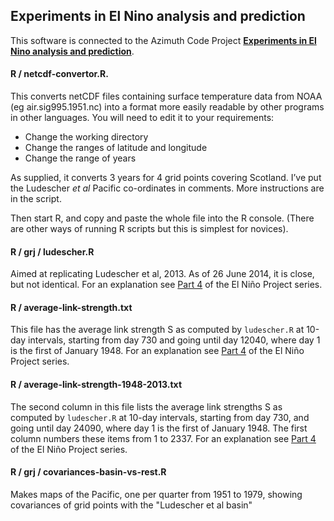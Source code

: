 ## Experiments in El Nino analysis and prediction

This software is connected to the Azimuth Code Project **[Experiments in El Nino analysis and prediction](http://www.azimuthproject.org/azimuth/show/Experiments%20in%20El%20Ni%C3%B1o%20analysis%20and%20prediction)**. 

#### R / netcdf-convertor.R.

This converts netCDF files containing surface temperature data from NOAA (eg  air.sig995.1951.nc) into a format more easily readable by other programs in other languages. You will need to edit it to your requirements:

* Change the working directory 
* Change the ranges of latitude and longitude
* Change the range of years

As supplied, it converts 3 years for 4 grid points covering Scotland. I’ve put the Ludescher *et al* Pacific co-ordinates in comments. More instructions are in the script. 

Then start R, and copy and paste the whole file into the R console. (There are other ways of running R scripts but this is simplest for novices).

#### R / grj / ludescher.R

Aimed at replicating Ludescher et al, 2013. As of 26 June 2014, it is close, but not identical.  For an explanation see  [Part 4](http://johncarlosbaez.wordpress.com/2014/07/08/el-nino-project-part-4/) of the El Ni&ntilde;o Project series.


#### R / average-link-strength.txt

This file has the average link strength S as computed by `ludescher.R` at 10-day intervals, starting from day 730 and going until day 12040, where day 1 is the first of January 1948.  For an explanation see  [Part 4](http://johncarlosbaez.wordpress.com/2014/07/08/el-nino-project-part-4/) of the El Ni&ntilde;o Project series.

#### R / average-link-strength-1948-2013.txt

The second column in this file lists the average link strengths S as computed by `ludescher.R` at 10-day intervals, starting from day 730, and going until day 24090, where day 1 is the first of January 1948.  The first column numbers these items from 1 to 2337.  For an explanation see  [Part 4](http://johncarlosbaez.wordpress.com/2014/07/08/el-nino-project-part-4/) of the El Ni&ntilde;o Project series.

#### R / grj / covariances-basin-vs-rest.R

Makes maps of the Pacific, one per quarter from 1951 to 1979, showing covariances of grid points with the "Ludescher et al basin"

```
